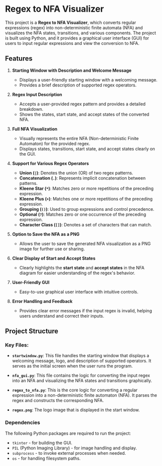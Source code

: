 # Regex to NFA Visualizer

This project is a **Regex to NFA Visualizer**, which converts regular expressions (regex) into non-deterministic finite automata (NFA) and visualizes the NFA states, transitions, and various components. The project is built using Python, and it provides a graphical user interface (GUI) for users to input regular expressions and view the conversion to NFA.

## Features

1. **Starting Window with Description and Welcome Message**
   - Displays a user-friendly starting window with a welcoming message.
   - Provides a brief description of supported regex operators.
     
2. **Regex Input Description**
   - Accepts a user-provided regex pattern and provides a detailed breakdown.
   - Shows the states, start state, and accept states of the converted NFA.
     
3. **Full NFA Visualization**
   - Visually represents the entire NFA (Non-deterministic Finite Automaton) for the provided regex.
   - Displays states, transitions, start state, and accept states clearly on the GUI.
     
4. **Support for Various Regex Operators**
   - **Union (`|`)**: Denotes the union (OR) of two regex patterns.
   - **Concatenation (`.`)**: Represents implicit concatenation between patterns.
   - **Kleene Star (`*`)**: Matches zero or more repetitions of the preceding expression.
   - **Kleene Plus (`+`)**: Matches one or more repetitions of the preceding expression.
   - **Grouping (`()`)**: Used to group expressions and control precedence.
   - **Optional (`?`)**: Matches zero or one occurrence of the preceding expression.
   - **Character Class (`[]`)**: Denotes a set of characters that can match.
     
5. **Option to Save the NFA as a PNG**
   - Allows the user to save the generated NFA visualization as a PNG image for further use or sharing.
     
6. **Clear Display of Start and Accept States**
   - Clearly highlights the **start state** and **accept states** in the NFA diagram for easier understanding of the regex's behavior.
     
7. **User-Friendly GUI**
   - Easy-to-use graphical user interface with intuitive controls.
     
8. **Error Handling and Feedback**
    - Provides clear error messages if the input regex is invalid, helping users understand and correct their inputs.

## Project Structure
### Key Files:
- **`startwindow.py`**: This file handles the starting window that displays a welcoming message, logo, and description of supported operators. It serves as the initial screen when the user runs the program.
  
- **`nfa_gui.py`**: This file contains the logic for converting the input regex into an NFA and visualizing the NFA states and transitions graphically.

- **`regex_to_nfa.py`**: This is the core logic for converting a regular expression into a non-deterministic finite automaton (NFA). It parses the regex and constructs the corresponding NFA.

- **`regex.png`**: The logo image that is displayed in the start window.

### Dependencies

The following Python packages are required to run the project:

- `tkinter` - for building the GUI.
- `PIL` (Python Imaging Library) - for image handling and display.
- `subprocess` - to invoke external processes when needed.
- `os` - for handling filesystem paths.
